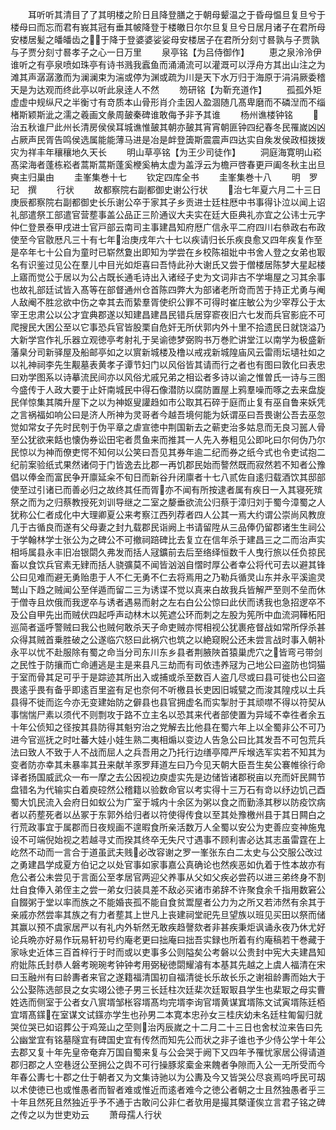 <!-- { "loadSidebar": true } -->
　　耳听听其清目了了其明楼之阶日且降登膳之于朝母颦温之于昏母愠旦复旦兮于楼母曰而忘而君有峩其冠有垂其帔降登于楼皦日尔尔旦复旦兮日居月诸子在君所母安楼居髪之皤皤齿之于降于登婆婆娑娑母安楼居子在君所分刻寸晷孰与子贾孰与子贾分刻寸晷孝子之心一日万里
　　泉亭铭【为吕侍御作】
　　恵之泉泠泠伊谁听之有亭泉喷如珠亭有诗书溅我蠧鱼而涌涌流可以灌溉可以浮舟方其出山注之为滩其声潺潺激而为澜澜束为湍或停为渊或疏为川是天下水万归于海原于涓涓厥委稽天是为达观而终此亭以听此泉逹人不然
　　笏研铭【为靳充道作】
　　孤孤外矩虚虚中规纵尺之半衡寸有竒质本山骨形肖介圭因人盈涸随几髙卑磨而不磷湼而不缁楮斯颖斯泚之濡之羲画文彖周皷秦碑谁敢侮予非予其谁
　　杨州谯楼钟铭
　　治五秋谁尸此州长清房侯侯耳城谯惟皷其朝亦皷其宵宵朝匪钟四纪春冬民罹嵗凶凶占厥声民胥告鸣侯选属能能薄马进是冶是衅登簴斯震震声四达实自矦发侯政桓拨拨灾为祥丰年穰穰地久天长
　　明山草亭铭【为王少司徒作】
　　洞庭海寛明山崧髙梁海者蓬栋崧者蒿斯蒿斯蓬奚楩奚柟太虚为盖浮云为檐戸啓春更戸阖冬秋主出旦奭主归巢由
　　圭峯集巻十七
　　钦定四库全书
　　圭峯集巻十八
　　明　罗玘　撰
　　行状
　　故都察院右副都御史谢公行状
　　治七年夏六月二十三日庚辰都察院右副都御史长乐谢公卒于家其子乡贡进士廷柱厯中书事得讣泣以闻上诏礼部遣祭工部遣官营塟事盖公品正三阶通议大夫实在廷大臣典礼亦宜之公讳士元字仲仁登景泰甲戌进士官戸部云南司主事建昌知府厯广信永平二府四川右叅政右布政使至今官敭厯凡三十有七年治庚戌年六十七以疾请归长乐疾良愈又四年疾复作至是卒年七十公自为童时已崭然夐出即知为学尝在乡校陈祖妣中书舍人登之女弟也冣名有识鉴过见公在羣儿中目光如炬喜曰吾恃此孙大谢氏又尝于僧楼居陈梦大星起楼上寤而觉公于居以为公占既长通毛诗出入诸经子史为文词非古不学塲屋之习其余事也故礼部廷试皆入髙等在部督通州仓首陈四弊大为部诸老所竒而苦于持正尤勇与阉人敌阉不胜忿欲中伤之幸其去而絷羣胥使织公罪不可得时崔庄敏公为少宰荐公于太宰王忠肃公以公才宜典郡遂以知建昌建昌民错兵居穿窬夜旧六七发而兵官影庇不可爬搜民大困公至以它事恐兵官皆股栗自危奸无所伏郭内外十里不拾遗民日就饶溢乃大新学宫作礼乐器立观徳亭考射礼于吴谕徳梦弼购书万巻贮讲堂江以南学为极盛新藩臬分司新驿屋及船邮亭如之以賔新城楼及橹以戒戎新城隍庙风云雷雨坛壝社如之以礼神祠李先生觏墓表黄孝子谭节妇门以风俗皆其请而行之者也有图曰敦化曰表忠曰劝学图系以诗摹流民间亦以风俗尤戚兄弟之相讼者多诗以谕之惟曽氏一诗与三图今盛传于人政大要于止奸南城民中得石像潜防以腐防置屋上鸦羣噪而啄之去来盘旋民佯惊集其隣升屋下之以为神妪叟讙趋如市公取其石碎于庭而止复有巫自鲁来妖凭之言祸福如响公曰是济人所神为灵哥者今越吾境何能为妖谓巫曰吾畏谢公吾去巫忽觉如常女子先时民刳于伪平章之虐宣徳中荆国新去之蕲吏治多姑息而无良习嚚人骨至公犹欲来餂也懐伪券讼田宅者贯鱼来而推其一人先入券粗见公即叱曰尔何伪乃尔民惊以为神而僚吏愕不知何以公笑曰吾见其券年逾二纪而券之纸今式也令吏试抱二纪前案验纸式果然诸伺于门皆逸去比郡一再饥郡民始而謷然既而寂然若不知者公豫倡以俸金而富民争开廪延籴不旬日而新谷升闭廪者十七八贰佐自逺归载酒饮其邸部使至过引诸已而善必归之故终其任而胥亦不闻有所按逮者属有疾日一入其寝死殡祭之而为之归蔡教授死刘训导继之二室之嫠垂欲流公归蔡于漳归刘于蜀今漳蜀之人犹称公仁者成化中大理卿夏公来考察江西列荐者四人公其一焉大约谓公崇尚风教庻几于古循良而遂有父母妻之封九载郡民诣阙上书请留陞从三品俸仍留郡诸生生祠公于学翰林学士张公为之碑公不可撤祠踣碑比去复立在信年杀于建昌三之二而治声实相埓属县永丰旧冶银閟久弗发而括人冦鑛前去后至络绎恒数千人曳行旅以任负掠民畜以食饮兵官素无肄而括人骁彍莫不闻皆汹汹自慴时厚公者幸公将代可去以避其锋公曰见难而避无勇贻患于人不仁无勇不仁去将焉用之乃勒兵循灵山东并永平溪逾灵鹫山下趋之贼闻公至佯遁而留二三为诱谍不觉以真来白故我兵皆解严至则不垒而休于僧寺且炊俄而我逻卒与诱者遇易而射之左右白公公惊曰此伏而诱我也急招逻卒不及公自甲先出而贼伏四起呼声动林木以筅遮公环而刺之左股为筅所中血流洞鞾柘阳巡简者遥呼警贼曰我公也贼何敢杀天子命吏贼亦愕相视公犹裹疮督战如常所俘杀甚众得其贼首乗胜破之公遂临穴怒曰此祸穴也筑之以絶窥睨公还未尝言战时事入朝补永平以忧不赴服除有蜀之命当分司东川东乡县者荆腋陜首猿巢虎穴之皆弯弓带剑之民性于防攘而亡命逋逃是主是来县凡三劫而有司依违养冦为己地公曰盗防也饲猫于室而骨其足可乎于是踪迹其所出入或捕或杀至数百人盗几尽或曰县可徙也公曰盗畏逺乎畏有备乎即逺百里盗有足也奈何不听檄县长吏因旧城甓之而浚其隍戍以土兵县得不徙而迄今亦无变建始防之僻县也县官拥虚名而实掣肘于其顽噤不得以符契从事惴惴尸素以须代不则剽攻于路不立主名以恐其来代者部使置为异域不幸徃者余五十年公侦知之径按其县防得其魁穷治之党解去比他县在蜀六年上以全蜀非公不可乃进今官巡抚之时吐蕃大娃小娃生熟二夷相煽以变边人告急公曰比其发吾不可包荒兵法曰致人不致于人不战而屈人之兵吾用之乃托行边缮亭障严斥堠选军实若不知其为变者防亦幸其未暴率其丑来献羊豕罗拜道左曰乃今见天朝大臣吾生矣公褰帷徐行命译者扬国威武众一布一摩之去公因视边庾虚实先是边储皆诸郡税亩以充而奸民闗节盘错名为代输实白着庾硿然公稽籍以验数命官以考实得十三万石有竒以纾边饥己酉蜀大饥民流入会府日如蚁公为广室于城内十余区为粥以食之而勤涤其秽以防疫饮病者以药塟死者以丛冢于东郭外给归者以符使得传食以至其处豫檄州县于其日闗白之行荒政事宜于属郡而日夜规画不遑暇食所亲活数万人全蜀以安公为吏善应变神施鬼设不可端倪始视之若越寻丈而揆其终卒无失尺寸遇事不顾利害必达其志虽雷霆在上屹然不动而一言合于道虽武夫贱必改容谢之罗一峯张东白二太史与公交服公改过之勇建昌学成夏方伯记之以处官事如家事嘉公真确论也然疾恶如仇着于性本故亦有危公者公未尝见于言面公至孝居官两迎父养事从父如父疾必尝药以进三弟终身不割灶自食俸入弟侄主之尝一弟女归装具差不敌必买诸市弟辞不许聚食余千指用数窘公自餟粥于堂以率而族之不能婚丧孤不能自食贫鬻屋者公力为之所又若沛然有余其于亲戚亦然尝率其族之有力者塟其上世凡上丧建祠堂祀先旦望族以班见买田以祭而储其赢以预不虞家居严以有礼内外斩然无敢疾趋謦欬者非甚疾秉炬讽诵永夜乃休尤好论兵晩亦好易作玩易轩初号约庵老更曰拙庵曰拙吾实録也所着有约庵稿若干巻藏于家咏史近体三百首梓行于时而或以吏事多公则隘矣公考磐以公贵封中宪大夫建昌知府妣陈氏封恭人磐考琬琬考钟钟考用弼秘徳閟耀濬有本基其先越之上虞人福清在宋曰玉融州有曰龄夀者来官之遂籍福清国初自福清徙长乐故长乐之谢祖龄夀而始大于公公娶陈选部艮之女实翊公徳子男三长廷柱次廷棐次廷冣冣县学生也棐冣之母实曹姓选而侧室于公者女八賔壻邹枨容壻髙均完壻李询官壻黄谋窴壻陈文试寅壻陈廷栢宜壻髙鏼在室谋文试鏼亦学生也孙男二本寛本忠孙女三桂庆幼未名廷柱匍匐归就哭位哭已如诏葬公于鸡笼山之茔则治丙辰嵗之十二月二十三日也舍杖泣来告曰先公幽堂宜有铭墓隧宜有碑国史宜有传然而知先公而状之非子谁也予少侍公学十年公去郡又复十年先皇帝奄弃万国自蜀来复与公会哭于阙下又四年予罹忧家居公得请道郡归郡之人空巷迓公至拥公之舆不可行操豚浆槖金来餽者争隙而入公一无所受而今年春公夀七十郡之仕于朝者又为文集诗驰以为公夀及今又皆哭公尽哀焉呜呼民可刼以术使徳已也或惟愚者而智者难或惟近而逺者难今之徳公者朝之士且然独愚者乎三十年且然死且然独近乎予不通于古敢问公非仁者欤用是撮其槩谨俟立言君子铭之碑之传之以为世吏劝云
　　萧母孺人行状

